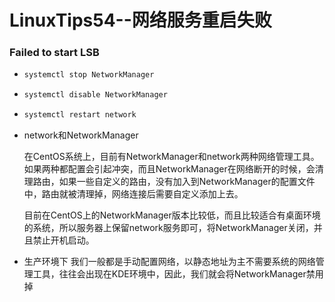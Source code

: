 # LinuxTips54--网络服务重启失败

### Failed to start LSB

+ ```bash
  systemctl stop NetworkManager
  ```

+ ```bash
  systemctl disable NetworkManager
  ```

+ ```bash
  systemctl restart network
  ```

+ network和NetworkManager

  在CentOS系统上，目前有NetworkManager和network两种网络管理工具。如果两种都配置会引起冲突，而且NetworkManager在网络断开的时候，会清理路由，如果一些自定义的路由，没有加入到NetworkManager的配置文件中，路由就被清理掉，网络连接后需要自定义添加上去。

  目前在CentOS上的NetworkManager版本比较低，而且比较适合有桌面环境的系统，所以服务器上保留network服务即可，将NetworkManager关闭，并且禁止开机启动。

+ 生产环境下 我们一般都是手动配置网络，以静态地址为主不需要系统的网络管理工具，往往会出现在KDE环境中，因此，我们就会将NetworkManager禁用掉

